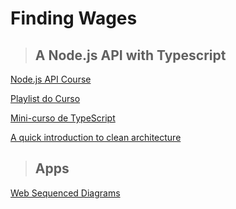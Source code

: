 # Finding Wages
>## A Node.js API with Typescript

[Node.js API Course](https://www.nodejs-typescript-api.com/curso-gratis/)

[Playlist do Curso](https://www.youtube.com/watch?v=W2ld5xRS3cY&list=PLz_YTBuxtxt6_Zf1h-qzNsvVt46H8ziKh)

[Mini-curso de TypeScript](https://www.youtube.com/playlist?list=PLlAbYrWSYTiPanrzauGa7vMuve7_vnXG_)

[A quick introduction to clean architecture](https://www.freecodecamp.org/news/a-quick-introduction-to-clean-architecture-990c014448d2/)

>## Apps

[Web Sequenced Diagrams](https://www.websequencediagrams.com/)
